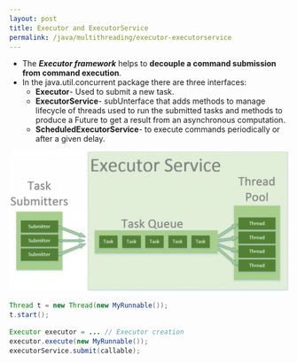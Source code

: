 ```yaml
---
layout: post
title: Executor and ExecutorService
permalink: /java/multithreading/executor-executorservice
---
```



- The ***Executor framework*** helps to **decouple a command submission from command execution**.
- In the java.util.concurrent package there are three interfaces:
	- **Executor**- Used to submit a new task.
	- **ExecutorService**- subUnterface that adds methods to manage lifecycle of threads used to run the submitted tasks and methods to produce a Future to get a result from an asynchronous computation.
	- **ScheduledExecutorService**- to execute commands periodically or after a given delay.

![executor-service-internal](https://github.com/arpit04tripathi/files-cdn/raw/cdn/java/multi-threading/executor-service-internal.png)

```java
Thread t = new Thread(new MyRunnable());
t.start();
```
```java
Executor executor = ... // Executor creation
executor.execute(new MyRunnable());
executorService.submit(callable);
```
